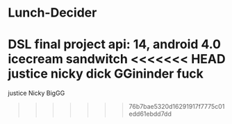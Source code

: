 # Lunch-Decider
DSL final project
api: 14, android 4.0 icecream sandwitch
<<<<<<< HEAD
justice nicky dick
GGininder fuck
=======
justice Nicky BigGG
>>>>>>> 76b7bae5320d16291917f7775c01edd61ebdd7dd

